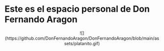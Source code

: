 <h1>Este es el espacio personal de Don Fernando Aragon</h1>
<div align="center">
![](https://github.com/DonFernandoAragon/DonFernandoAragon/blob/main/assets/platanito.gif)
</div>
